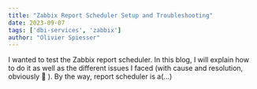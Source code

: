 ```yaml
---
title: "Zabbix Report Scheduler Setup and Troubleshooting"
date: 2023-09-07
tags: ['dbi-services', 'zabbix']
author: "Olivier Spiesser"
---
```

I wanted to test the Zabbix report scheduler. In this blog, I will explain how to do it as well as the different issues I faced (with cause and resolution, obviously 🙂 ). By the way, report scheduler is a(…)